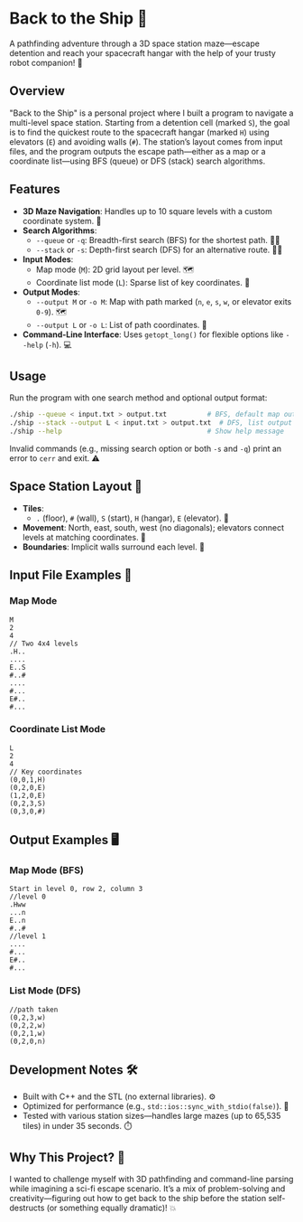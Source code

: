 
# Back to the Ship 🚀

A pathfinding adventure through a 3D space station maze—escape detention and reach your spacecraft hangar with the help of your trusty robot companion! 🤖

## Overview

"Back to the Ship" is a personal project where I built a program to navigate a multi-level space station. Starting from a detention cell (marked `S`), the goal is to find the quickest route to the spacecraft hangar (marked `H`) using elevators (`E`) and avoiding walls (`#`). The station’s layout comes from input files, and the program outputs the escape path—either as a map or a coordinate list—using BFS (queue) or DFS (stack) search algorithms.

## Features

- **3D Maze Navigation**: Handles up to 10 square levels with a custom coordinate system. 🌌
- **Search Algorithms**:
  - `--queue` or `-q`: Breadth-first search (BFS) for the shortest path. 🏃‍♂️
  - `--stack` or `-s`: Depth-first search (DFS) for an alternative route. 🧗‍♀️
- **Input Modes**:
  - Map mode (`M`): 2D grid layout per level. 🗺️
  - Coordinate list mode (`L`): Sparse list of key coordinates. 📍
- **Output Modes**:
  - `--output M` or `-o M`: Map with path marked (`n`, `e`, `s`, `w`, or elevator exits `0-9`). 🗺️
  - `--output L` or `-o L`: List of path coordinates. 📝
- **Command-Line Interface**: Uses `getopt_long()` for flexible options like `--help` (`-h`). 💻

## Usage

Run the program with one search method and optional output format:

```bash
./ship --queue < input.txt > output.txt          # BFS, default map output
./ship --stack --output L < input.txt > output.txt  # DFS, list output
./ship --help                                    # Show help message
```

Invalid commands (e.g., missing search option or both `-s` and `-q`) print an error to `cerr` and exit. ⚠️

## Space Station Layout 🏢

- **Tiles**: 
  - `.` (floor), `#` (wall), `S` (start), `H` (hangar), `E` (elevator). 🚪
- **Movement**: North, east, south, west (no diagonals); elevators connect levels at matching coordinates. 🔼
- **Boundaries**: Implicit walls surround each level. 🚧

## Input File Examples 📂

### Map Mode
```
M
2
4
// Two 4x4 levels
.H..
....
E..S
#..#
....
#...
E#..
#...
```

### Coordinate List Mode
```
L
2
4
// Key coordinates
(0,0,1,H)
(0,2,0,E)
(1,2,0,E)
(0,2,3,S)
(0,3,0,#)
```

## Output Examples 🖥️

### Map Mode (BFS)
```
Start in level 0, row 2, column 3
//level 0
.Hww
...n
E..n
#..#
//level 1
....
#...
E#..
#...
```

### List Mode (DFS)
```
//path taken
(0,2,3,w)
(0,2,2,w)
(0,2,1,w)
(0,2,0,n)
```

## Development Notes 🛠️

- Built with C++ and the STL (no external libraries). ⚙️
- Optimized for performance (e.g., `std::ios::sync_with_stdio(false)`). 🚀
- Tested with various station sizes—handles large mazes (up to 65,535 tiles) in under 35 seconds. ⏱️

## Why This Project? 🤔

I wanted to challenge myself with 3D pathfinding and command-line parsing while imagining a sci-fi escape scenario. It’s a mix of problem-solving and creativity—figuring out how to get back to the ship before the station self-destructs (or something equally dramatic)! 💥
